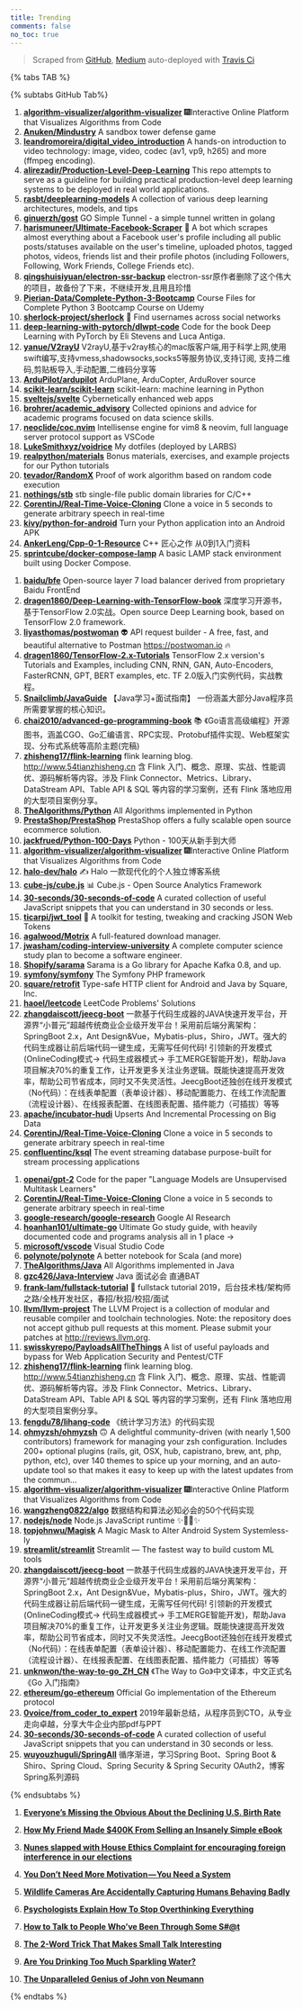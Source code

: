 ```yaml
---
title: Trending
comments: false
no_toc: true
---
```


> Scraped from [GitHub](https://github.com/trending), [Medium](https://medium.com/topic/popular)
auto-deployed with [Travis Ci](https://travis-ci.org/)

{% tabs TAB %}
<!-- tab GitHub -->
{% subtabs GitHub Tab%}
<!-- tab Daily -->
1. [**algorithm-visualizer/algorithm-visualizer**](https://github.com/algorithm-visualizer/algorithm-visualizer)
🎆Interactive Online Platform that Visualizes Algorithms from Code
2. [**Anuken/Mindustry**](https://github.com/Anuken/Mindustry)
A sandbox tower defense game
3. [**leandromoreira/digital_video_introduction**](https://github.com/leandromoreira/digital_video_introduction)
A hands-on introduction to video technology: image, video, codec (av1, vp9, h265) and more (ffmpeg encoding).
4. [**alirezadir/Production-Level-Deep-Learning**](https://github.com/alirezadir/Production-Level-Deep-Learning)
This repo attempts to serve as a guideline for building practical production-level deep learning systems to be deployed in real world applications.
5. [**rasbt/deeplearning-models**](https://github.com/rasbt/deeplearning-models)
A collection of various deep learning architectures, models, and tips
6. [**ginuerzh/gost**](https://github.com/ginuerzh/gost)
GO Simple Tunnel - a simple tunnel written in golang
7. [**harismuneer/Ultimate-Facebook-Scraper**](https://github.com/harismuneer/Ultimate-Facebook-Scraper)
🤖 A bot which scrapes almost everything about a Facebook user's profile including all public posts/statuses available on the user's timeline, uploaded photos, tagged photos, videos, friends list and their profile photos (including Followers, Following, Work Friends, College Friends etc).
8. [**qingshuisiyuan/electron-ssr-backup**](https://github.com/qingshuisiyuan/electron-ssr-backup)
electron-ssr原作者删除了这个伟大的项目，故备份了下来，不继续开发,且用且珍惜
9. [**Pierian-Data/Complete-Python-3-Bootcamp**](https://github.com/Pierian-Data/Complete-Python-3-Bootcamp)
Course Files for Complete Python 3 Bootcamp Course on Udemy
10. [**sherlock-project/sherlock**](https://github.com/sherlock-project/sherlock)
🔎 Find usernames across social networks
11. [**deep-learning-with-pytorch/dlwpt-code**](https://github.com/deep-learning-with-pytorch/dlwpt-code)
Code for the book Deep Learning with PyTorch by Eli Stevens and Luca Antiga.
12. [**yanue/V2rayU**](https://github.com/yanue/V2rayU)
V2rayU,基于v2ray核心的mac版客户端,用于科学上网,使用swift编写,支持vmess,shadowsocks,socks5等服务协议,支持订阅, 支持二维码,剪贴板导入,手动配置,二维码分享等
13. [**ArduPilot/ardupilot**](https://github.com/ArduPilot/ardupilot)
ArduPlane, ArduCopter, ArduRover source
14. [**scikit-learn/scikit-learn**](https://github.com/scikit-learn/scikit-learn)
scikit-learn: machine learning in Python
15. [**sveltejs/svelte**](https://github.com/sveltejs/svelte)
Cybernetically enhanced web apps
16. [**brohrer/academic_advisory**](https://github.com/brohrer/academic_advisory)
Collected opinions and advice for academic programs focused on data science skills.
17. [**neoclide/coc.nvim**](https://github.com/neoclide/coc.nvim)
Intellisense engine for vim8 & neovim, full language server protocol support as VSCode
18. [**LukeSmithxyz/voidrice**](https://github.com/LukeSmithxyz/voidrice)
My dotfiles (deployed by LARBS)
19. [**realpython/materials**](https://github.com/realpython/materials)
Bonus materials, exercises, and example projects for our Python tutorials
20. [**tevador/RandomX**](https://github.com/tevador/RandomX)
Proof of work algorithm based on random code execution
21. [**nothings/stb**](https://github.com/nothings/stb)
stb single-file public domain libraries for C/C++
22. [**CorentinJ/Real-Time-Voice-Cloning**](https://github.com/CorentinJ/Real-Time-Voice-Cloning)
Clone a voice in 5 seconds to generate arbitrary speech in real-time
23. [**kivy/python-for-android**](https://github.com/kivy/python-for-android)
Turn your Python application into an Android APK
24. [**AnkerLeng/Cpp-0-1-Resource**](https://github.com/AnkerLeng/Cpp-0-1-Resource)
C++ 匠心之作 从0到1入门资料
25. [**sprintcube/docker-compose-lamp**](https://github.com/sprintcube/docker-compose-lamp)
A basic LAMP stack environment built using Docker Compose.
<!-- endtab -->
<!-- tab Weekly -->
1. [**baidu/bfe**](https://github.com/baidu/bfe)
Open-source layer 7 load balancer derived from proprietary Baidu FrontEnd
2. [**dragen1860/Deep-Learning-with-TensorFlow-book**](https://github.com/dragen1860/Deep-Learning-with-TensorFlow-book)
深度学习开源书，基于TensorFlow 2.0实战。Open source Deep Learning book, based on TensorFlow 2.0 framework.
3. [**liyasthomas/postwoman**](https://github.com/liyasthomas/postwoman)
👽 API request builder - A free, fast, and beautiful alternative to Postman https://postwoman.io 🔥
4. [**dragen1860/TensorFlow-2.x-Tutorials**](https://github.com/dragen1860/TensorFlow-2.x-Tutorials)
TensorFlow 2.x version's Tutorials and Examples, including CNN, RNN, GAN, Auto-Encoders, FasterRCNN, GPT, BERT examples, etc. TF 2.0版入门实例代码，实战教程。
5. [**Snailclimb/JavaGuide**](https://github.com/Snailclimb/JavaGuide)
【Java学习+面试指南】 一份涵盖大部分Java程序员所需要掌握的核心知识。
6. [**chai2010/advanced-go-programming-book**](https://github.com/chai2010/advanced-go-programming-book)
📚 《Go语言高级编程》开源图书，涵盖CGO、Go汇编语言、RPC实现、Protobuf插件实现、Web框架实现、分布式系统等高阶主题(完稿)
7. [**zhisheng17/flink-learning**](https://github.com/zhisheng17/flink-learning)
flink learning blog. http://www.54tianzhisheng.cn 含 Flink 入门、概念、原理、实战、性能调优、源码解析等内容。涉及 Flink Connector、Metrics、Library、DataStream API、Table API & SQL 等内容的学习案例，还有 Flink 落地应用的大型项目案例分享。
8. [**TheAlgorithms/Python**](https://github.com/TheAlgorithms/Python)
All Algorithms implemented in Python
9. [**PrestaShop/PrestaShop**](https://github.com/PrestaShop/PrestaShop)
PrestaShop offers a fully scalable open source ecommerce solution.
10. [**jackfrued/Python-100-Days**](https://github.com/jackfrued/Python-100-Days)
Python - 100天从新手到大师
11. [**algorithm-visualizer/algorithm-visualizer**](https://github.com/algorithm-visualizer/algorithm-visualizer)
🎆Interactive Online Platform that Visualizes Algorithms from Code
12. [**halo-dev/halo**](https://github.com/halo-dev/halo)
✍ Halo 一款现代化的个人独立博客系统
13. [**cube-js/cube.js**](https://github.com/cube-js/cube.js)
📊 Cube.js - Open Source Analytics Framework
14. [**30-seconds/30-seconds-of-code**](https://github.com/30-seconds/30-seconds-of-code)
A curated collection of useful JavaScript snippets that you can understand in 30 seconds or less.
15. [**ticarpi/jwt_tool**](https://github.com/ticarpi/jwt_tool)
🐍 A toolkit for testing, tweaking and cracking JSON Web Tokens
16. [**agalwood/Motrix**](https://github.com/agalwood/Motrix)
A full-featured download manager.
17. [**jwasham/coding-interview-university**](https://github.com/jwasham/coding-interview-university)
A complete computer science study plan to become a software engineer.
18. [**Shopify/sarama**](https://github.com/Shopify/sarama)
Sarama is a Go library for Apache Kafka 0.8, and up.
19. [**symfony/symfony**](https://github.com/symfony/symfony)
The Symfony PHP framework
20. [**square/retrofit**](https://github.com/square/retrofit)
Type-safe HTTP client for Android and Java by Square, Inc.
21. [**haoel/leetcode**](https://github.com/haoel/leetcode)
LeetCode Problems' Solutions
22. [**zhangdaiscott/jeecg-boot**](https://github.com/zhangdaiscott/jeecg-boot)
一款基于代码生成器的JAVA快速开发平台，开源界“小普元”超越传统商业企业级开发平台！采用前后端分离架构：SpringBoot 2.x，Ant Design&Vue，Mybatis-plus，Shiro，JWT。强大的代码生成器让前后端代码一键生成，无需写任何代码! 引领新的开发模式(OnlineCoding模式-> 代码生成器模式-> 手工MERGE智能开发)，帮助Java项目解决70%的重复工作，让开发更多关注业务逻辑。既能快速提高开发效率，帮助公司节省成本，同时又不失灵活性。JeecgBoot还独创在线开发模式（No代码）：在线表单配置（表单设计器）、移动配置能力、在线工作流配置（流程设计器）、在线报表配置、在线图表配置、插件能力（可插拔）等等
23. [**apache/incubator-hudi**](https://github.com/apache/incubator-hudi)
Upserts And Incremental Processing on Big Data
24. [**CorentinJ/Real-Time-Voice-Cloning**](https://github.com/CorentinJ/Real-Time-Voice-Cloning)
Clone a voice in 5 seconds to generate arbitrary speech in real-time
25. [**confluentinc/ksql**](https://github.com/confluentinc/ksql)
The event streaming database purpose-built for stream processing applications
<!-- endtab -->
<!-- tab Monthly -->
1. [**openai/gpt-2**](https://github.com/openai/gpt-2)
Code for the paper "Language Models are Unsupervised Multitask Learners"
2. [**CorentinJ/Real-Time-Voice-Cloning**](https://github.com/CorentinJ/Real-Time-Voice-Cloning)
Clone a voice in 5 seconds to generate arbitrary speech in real-time
3. [**google-research/google-research**](https://github.com/google-research/google-research)
Google AI Research
4. [**hoanhan101/ultimate-go**](https://github.com/hoanhan101/ultimate-go)
Ultimate Go study guide, with heavily documented code and programs analysis all in 1 place →
5. [**microsoft/vscode**](https://github.com/microsoft/vscode)
Visual Studio Code
6. [**polynote/polynote**](https://github.com/polynote/polynote)
A better notebook for Scala (and more)
7. [**TheAlgorithms/Java**](https://github.com/TheAlgorithms/Java)
All Algorithms implemented in Java
8. [**gzc426/Java-Interview**](https://github.com/gzc426/Java-Interview)
Java 面试必会 直通BAT
9. [**frank-lam/fullstack-tutorial**](https://github.com/frank-lam/fullstack-tutorial)
🚀 fullstack tutorial 2019，后台技术栈/架构师之路/全栈开发社区，春招/秋招/校招/面试
10. [**llvm/llvm-project**](https://github.com/llvm/llvm-project)
The LLVM Project is a collection of modular and reusable compiler and toolchain technologies. Note: the repository does not accept github pull requests at this moment. Please submit your patches at http://reviews.llvm.org.
11. [**swisskyrepo/PayloadsAllTheThings**](https://github.com/swisskyrepo/PayloadsAllTheThings)
A list of useful payloads and bypass for Web Application Security and Pentest/CTF
12. [**zhisheng17/flink-learning**](https://github.com/zhisheng17/flink-learning)
flink learning blog. http://www.54tianzhisheng.cn 含 Flink 入门、概念、原理、实战、性能调优、源码解析等内容。涉及 Flink Connector、Metrics、Library、DataStream API、Table API & SQL 等内容的学习案例，还有 Flink 落地应用的大型项目案例分享。
13. [**fengdu78/lihang-code**](https://github.com/fengdu78/lihang-code)
《统计学习方法》的代码实现
14. [**ohmyzsh/ohmyzsh**](https://github.com/ohmyzsh/ohmyzsh)
🙃 A delightful community-driven (with nearly 1,500 contributors) framework for managing your zsh configuration. Includes 200+ optional plugins (rails, git, OSX, hub, capistrano, brew, ant, php, python, etc), over 140 themes to spice up your morning, and an auto-update tool so that makes it easy to keep up with the latest updates from the commun…
15. [**algorithm-visualizer/algorithm-visualizer**](https://github.com/algorithm-visualizer/algorithm-visualizer)
🎆Interactive Online Platform that Visualizes Algorithms from Code
16. [**wangzheng0822/algo**](https://github.com/wangzheng0822/algo)
数据结构和算法必知必会的50个代码实现
17. [**nodejs/node**](https://github.com/nodejs/node)
Node.js JavaScript runtime ✨🐢🚀✨
18. [**topjohnwu/Magisk**](https://github.com/topjohnwu/Magisk)
A Magic Mask to Alter Android System Systemless-ly
19. [**streamlit/streamlit**](https://github.com/streamlit/streamlit)
Streamlit — The fastest way to build custom ML tools
20. [**zhangdaiscott/jeecg-boot**](https://github.com/zhangdaiscott/jeecg-boot)
一款基于代码生成器的JAVA快速开发平台，开源界“小普元”超越传统商业企业级开发平台！采用前后端分离架构：SpringBoot 2.x，Ant Design&Vue，Mybatis-plus，Shiro，JWT。强大的代码生成器让前后端代码一键生成，无需写任何代码! 引领新的开发模式(OnlineCoding模式-> 代码生成器模式-> 手工MERGE智能开发)，帮助Java项目解决70%的重复工作，让开发更多关注业务逻辑。既能快速提高开发效率，帮助公司节省成本，同时又不失灵活性。JeecgBoot还独创在线开发模式（No代码）：在线表单配置（表单设计器）、移动配置能力、在线工作流配置（流程设计器）、在线报表配置、在线图表配置、插件能力（可插拔）等等
21. [**unknwon/the-way-to-go_ZH_CN**](https://github.com/unknwon/the-way-to-go_ZH_CN)
《The Way to Go》中文译本，中文正式名《Go 入门指南》
22. [**ethereum/go-ethereum**](https://github.com/ethereum/go-ethereum)
Official Go implementation of the Ethereum protocol
23. [**0voice/from_coder_to_expert**](https://github.com/0voice/from_coder_to_expert)
2019年最新总结，从程序员到CTO，从专业走向卓越，分享大牛企业内部pdf与PPT
24. [**30-seconds/30-seconds-of-code**](https://github.com/30-seconds/30-seconds-of-code)
A curated collection of useful JavaScript snippets that you can understand in 30 seconds or less.
25. [**wuyouzhuguli/SpringAll**](https://github.com/wuyouzhuguli/SpringAll)
循序渐进，学习Spring Boot、Spring Boot & Shiro、Spring Cloud、Spring Security & Spring Security OAuth2，博客Spring系列源码
<!-- endtab -->
{% endsubtabs %}
<!-- endtab --><!-- tab Medium -->
1. [**Everyone’s Missing the Obvious About the Declining U.S. Birth Rate**](https://gen.medium.com/everyones-missing-the-obvious-when-it-comes-to-the-declining-u-s-birth-rate-679abebb854b?source=topic_page---------------------------20)

2. [**How My Friend Made $400K From Selling an Insanely Simple eBook**](https://medium.com/better-marketing/how-my-friend-made-400k-from-selling-an-insanely-simple-ebook-3c40ad6a5bb8?source=topic_page---------0------------------1)

3. [**Nunes slapped with House Ethics Complaint for encouraging foreign interference in our elections**](https://medium.com/@TheDemCoalition/nunes-slapped-with-house-ethics-complaint-for-encouraging-foreign-interference-in-our-elections-9bc44abcc826?source=topic_page---------1------------------1)

4. [**You Don’t Need More Motivation — You Need a System**](https://forge.medium.com/you-dont-need-more-motivation-you-need-a-system-84f4bf12c4bb?source=topic_page---------2------------------1)

5. [**Wildlife Cameras Are Accidentally Capturing Humans Behaving Badly**](https://onezero.medium.com/wildlife-cameras-are-accidentally-capturing-humans-behaving-badly-5c363b080b91?source=topic_page---------4------------------1)

6. [**Psychologists Explain How To Stop Overthinking Everything**](https://medium.com/kaizen-habits/psychologists-explain-how-to-stop-overthinking-everything-e527962a393?source=topic_page---------5------------------1)

7. [**How to Talk to People Who’ve Been Through Some S#@t**](https://forge.medium.com/how-to-talk-to-people-whove-been-through-some-s-t-c3f3af0aa87d?source=topic_page---------6------------------1)

8. [**The 2-Word Trick That Makes Small Talk Interesting**](https://forge.medium.com/the-2-word-trick-that-makes-small-talk-interesting-fdd4d5aa693?source=topic_page---------7------------------1)

9. [**Are You Drinking Too Much Sparkling Water?**](https://medium.com/wake-up-call/are-you-drinking-too-much-sparkling-water-8901535c2e33?source=topic_page---------8------------------1)

10. [**The Unparalleled Genius of John von Neumann**](https://medium.com/cantors-paradise/the-unparalleled-genius-of-john-von-neumann-791bb9f42a2d?source=topic_page---------9------------------1)

<!-- endtab -->
{% endtabs %}
